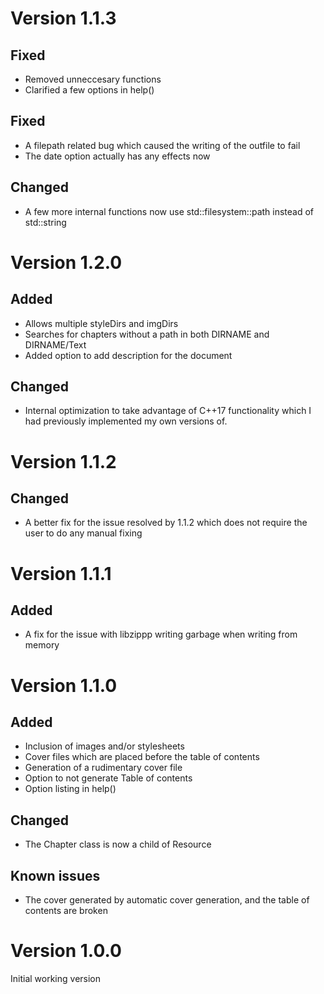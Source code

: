 # Version 1.1.3
## Fixed
* Removed unneccesary functions
* Clarified a few options in help()

## Fixed
* A filepath related bug which caused the writing of the outfile to fail
* The date option actually has any effects now

## Changed
* A few more internal functions now use std::filesystem::path instead of
  std::string

# Version 1.2.0
## Added
* Allows multiple styleDirs and imgDirs
* Searches for chapters without a path in both DIRNAME and DIRNAME/Text
* Added option to add description for the document

## Changed
* Internal optimization to take advantage of C++17 functionality which I had
  previously implemented my own versions of.

# Version 1.1.2
## Changed
* A better fix for the issue resolved by 1.1.2 which does not require the user
  to do any manual fixing

# Version 1.1.1
## Added
* A fix for the issue with libzippp writing garbage when writing from memory

# Version 1.1.0
## Added
* Inclusion of images and/or stylesheets
* Cover files which are placed before the table of contents
* Generation of a rudimentary cover file
* Option to not generate Table of contents
* Option listing in help()

## Changed
* The Chapter class is now a child of Resource

## Known issues
* The cover generated by automatic cover generation, and the table of contents are broken

# Version 1.0.0
Initial working version

